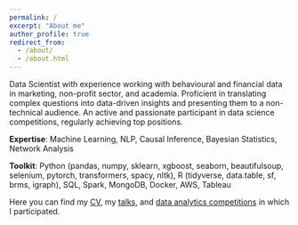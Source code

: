 ```yaml
---
permalink: /
excerpt: "About me"
author_profile: true
redirect_from: 
  - /about/
  - /about.html
---
```


Data Scientist with experience working with behavioural and financial data in marketing, non-profit sector, and academia.
Proficient in translating complex questions into data-driven insights and presenting them to a non-technical audience.
An active and passionate participant in data science competitions, regularly achieving top positions.

**Expertise**: Machine Learning, NLP, Causal Inference, Bayesian Statistics, Network Analysis

**Toolkit**: Python (pandas, numpy, sklearn, xgboost, seaborn, beautifulsoup, selenium, pytorch, transformers, spacy, nltk),
R (tidyverse, data.table, sf, brms, igraph), SQL, Spark, MongoDB, Docker, AWS, Tableau

Here you can find my [CV](https://artvolgin.github.io/cv/), my [talks](https://artvolgin.github.io/talks/), and [data analytics competitions](https://artvolgin.github.io/competitions/) in which I participated. 


